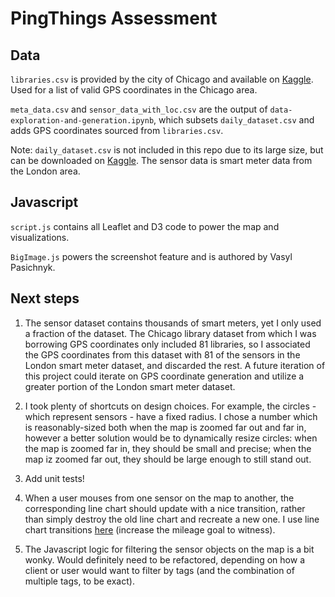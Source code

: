 # PingThings Assessment

## Data

`libraries.csv` is provided by the city of Chicago and available on <a target="_blank" href="https://www.kaggle.com/datasets/onlyrohit/chicago-public-libraries">Kaggle</a>. Used for a list of valid GPS coordinates in the Chicago area.

`meta_data.csv` and `sensor_data_with_loc.csv` are the output of `data-exploration-and-generation.ipynb`, which subsets `daily_dataset.csv` and adds GPS coordinates sourced from `libraries.csv`.  

Note: `daily_dataset.csv` is not included in this repo due to its large size, but can be downloaded on <a target="_blank" href="https://www.kaggle.com/datasets/jeanmidev/smart-meters-in-london?select=darksky_parameters_documentation.html">Kaggle</a>. The sensor data is smart meter data from the London area.

## Javascript

`script.js` contains all Leaflet and D3 code to power the map and visualizations. 

`BigImage.js` powers the screenshot feature and is authored by Vasyl Pasichnyk.

## Next steps

1. The sensor dataset contains thousands of smart meters, yet I only used a fraction of the dataset. The Chicago library dataset from which I was borrowing GPS coordinates only included 81 libraries, so I associated the GPS coordinates from this dataset with 81 of the sensors in the London smart meter dataset, and discarded the rest. A future iteration of this project could iterate on GPS coordinate generation and utilize a greater portion of the London smart meter dataset. 

2. I took plenty of shortcuts on design choices. For example, the circles - which represent sensors - have a fixed radius. I chose a number which is reasonably-sized both when the map is zoomed far out and far in, however a better solution would be to dynamically resize circles: when the map is zoomed far in, they should be small and precise; when the map iz zoomed far out, they should be large enough to still stand out.

3. Add unit tests!

4. When a user mouses from one sensor on the map to another, the corresponding line chart should update with a nice transition, rather than simply destroy the old line chart and recreate a new one. I use line chart transitions <a target="_blank" href="https://cultureplot.com/mileage-goal/">here</a> (increase the mileage goal to witness).

5. The Javascript logic for filtering the sensor objects on the map is a bit wonky. Would definitely need to be refactored, depending on how a client or user would want to filter by tags (and the combination of multiple tags, to be exact).